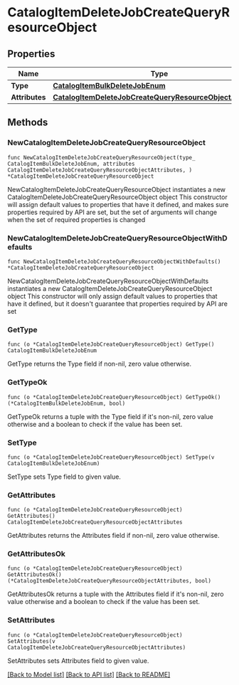 # CatalogItemDeleteJobCreateQueryResourceObject

## Properties

Name | Type | Description | Notes
------------ | ------------- | ------------- | -------------
**Type** | [**CatalogItemBulkDeleteJobEnum**](CatalogItemBulkDeleteJobEnum.md) |  | 
**Attributes** | [**CatalogItemDeleteJobCreateQueryResourceObjectAttributes**](CatalogItemDeleteJobCreateQueryResourceObjectAttributes.md) |  | 

## Methods

### NewCatalogItemDeleteJobCreateQueryResourceObject

`func NewCatalogItemDeleteJobCreateQueryResourceObject(type_ CatalogItemBulkDeleteJobEnum, attributes CatalogItemDeleteJobCreateQueryResourceObjectAttributes, ) *CatalogItemDeleteJobCreateQueryResourceObject`

NewCatalogItemDeleteJobCreateQueryResourceObject instantiates a new CatalogItemDeleteJobCreateQueryResourceObject object
This constructor will assign default values to properties that have it defined,
and makes sure properties required by API are set, but the set of arguments
will change when the set of required properties is changed

### NewCatalogItemDeleteJobCreateQueryResourceObjectWithDefaults

`func NewCatalogItemDeleteJobCreateQueryResourceObjectWithDefaults() *CatalogItemDeleteJobCreateQueryResourceObject`

NewCatalogItemDeleteJobCreateQueryResourceObjectWithDefaults instantiates a new CatalogItemDeleteJobCreateQueryResourceObject object
This constructor will only assign default values to properties that have it defined,
but it doesn't guarantee that properties required by API are set

### GetType

`func (o *CatalogItemDeleteJobCreateQueryResourceObject) GetType() CatalogItemBulkDeleteJobEnum`

GetType returns the Type field if non-nil, zero value otherwise.

### GetTypeOk

`func (o *CatalogItemDeleteJobCreateQueryResourceObject) GetTypeOk() (*CatalogItemBulkDeleteJobEnum, bool)`

GetTypeOk returns a tuple with the Type field if it's non-nil, zero value otherwise
and a boolean to check if the value has been set.

### SetType

`func (o *CatalogItemDeleteJobCreateQueryResourceObject) SetType(v CatalogItemBulkDeleteJobEnum)`

SetType sets Type field to given value.


### GetAttributes

`func (o *CatalogItemDeleteJobCreateQueryResourceObject) GetAttributes() CatalogItemDeleteJobCreateQueryResourceObjectAttributes`

GetAttributes returns the Attributes field if non-nil, zero value otherwise.

### GetAttributesOk

`func (o *CatalogItemDeleteJobCreateQueryResourceObject) GetAttributesOk() (*CatalogItemDeleteJobCreateQueryResourceObjectAttributes, bool)`

GetAttributesOk returns a tuple with the Attributes field if it's non-nil, zero value otherwise
and a boolean to check if the value has been set.

### SetAttributes

`func (o *CatalogItemDeleteJobCreateQueryResourceObject) SetAttributes(v CatalogItemDeleteJobCreateQueryResourceObjectAttributes)`

SetAttributes sets Attributes field to given value.



[[Back to Model list]](../README.md#documentation-for-models) [[Back to API list]](../README.md#documentation-for-api-endpoints) [[Back to README]](../README.md)


